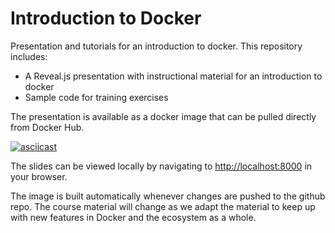 # Introduction to Docker

Presentation and tutorials for an introduction to docker.  This repository includes:

* A Reveal.js presentation with instructional material for an introduction to
  docker
* Sample code for training exercises

The presentation is available as a docker image that can be pulled directly
from Docker Hub. 

[![asciicast](https://asciinema.org/a/119477.png)](https://asciinema.org/a/119477?autoplay=1&loop=1)


The slides can be viewed locally by navigating to
[http://localhost:8000](http://localhost:8000) in your browser.

The image is built automatically whenever changes are pushed to the github
repo. The course material will change as we adapt the material to keep up with
new features in Docker and the ecosystem as a whole.
